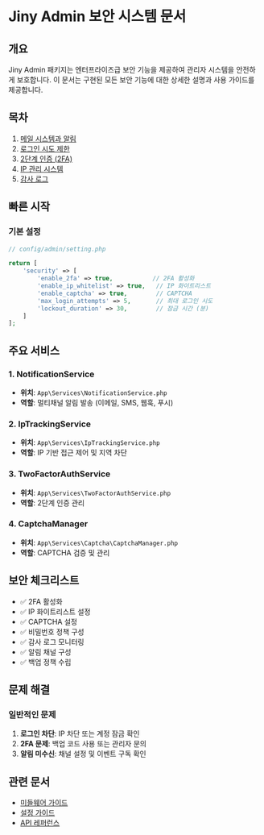 # Jiny Admin 보안 시스템 문서

## 개요

Jiny Admin 패키지는 엔터프라이즈급 보안 기능을 제공하여 관리자 시스템을 안전하게 보호합니다. 이 문서는 구현된 모든 보안 기능에 대한 상세한 설명과 사용 가이드를 제공합니다.

## 목차

1. [메일 시스템과 알림](./email-system.md)
2. [로그인 시도 제한](./login-protection.md)
3. [2단계 인증 (2FA)](./two-factor-auth.md)
4. [IP 관리 시스템](./ip-management.md)
5. [감사 로그](./audit-logs.md)

## 빠른 시작

### 기본 설정

```php
// config/admin/setting.php

return [
    'security' => [
        'enable_2fa' => true,           // 2FA 활성화
        'enable_ip_whitelist' => true,   // IP 화이트리스트
        'enable_captcha' => true,        // CAPTCHA
        'max_login_attempts' => 5,       // 최대 로그인 시도
        'lockout_duration' => 30,        // 잠금 시간 (분)
    ]
];
```

## 주요 서비스

### 1. NotificationService
- **위치**: `App\Services\NotificationService.php`
- **역할**: 멀티채널 알림 발송 (이메일, SMS, 웹훅, 푸시)

### 2. IpTrackingService
- **위치**: `App\Services\IpTrackingService.php`
- **역할**: IP 기반 접근 제어 및 지역 차단

### 3. TwoFactorAuthService
- **위치**: `App\Services\TwoFactorAuthService.php`
- **역할**: 2단계 인증 관리

### 4. CaptchaManager
- **위치**: `App\Services\Captcha\CaptchaManager.php`
- **역할**: CAPTCHA 검증 및 관리

## 보안 체크리스트

- ✅ 2FA 활성화
- ✅ IP 화이트리스트 설정
- ✅ CAPTCHA 설정
- ✅ 비밀번호 정책 구성
- ✅ 감사 로그 모니터링
- ✅ 알림 채널 구성
- ✅ 백업 정책 수립

## 문제 해결

### 일반적인 문제

1. **로그인 차단**: IP 차단 또는 계정 잠금 확인
2. **2FA 문제**: 백업 코드 사용 또는 관리자 문의
3. **알림 미수신**: 채널 설정 및 이벤트 구독 확인

## 관련 문서

- [미들웨어 가이드](../middleware.md)
- [설정 가이드](../configuration.md)
- [API 레퍼런스](../api-reference.md)